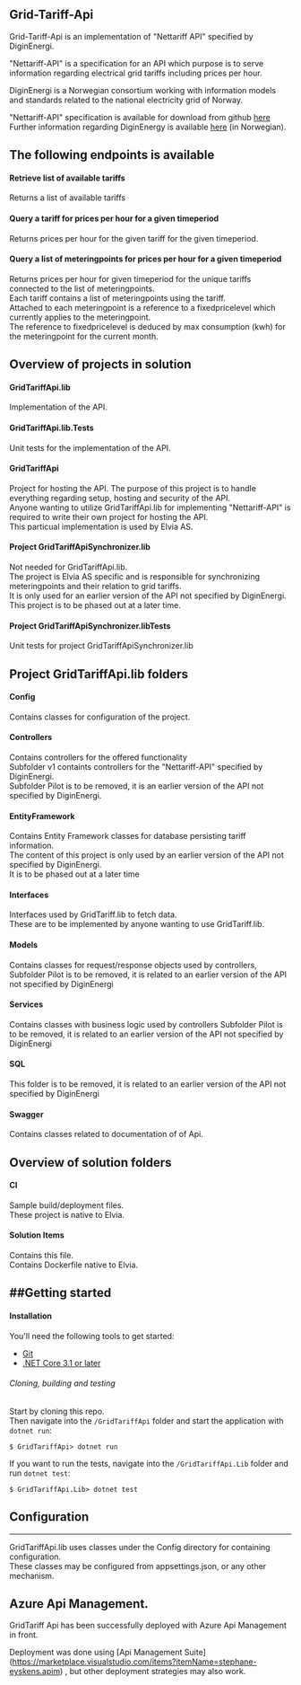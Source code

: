 ## Grid-Tariff-Api

Grid-Tariff-Api is an implementation of "Nettariff API" specified by DiginEnergi.

"Nettariff-API" is a specification for an API which purpose is to serve information regarding electrical grid tariffs including prices per hour.

DiginEnergi is a Norwegian consortium working with information models and standards related to the national electricity grid of Norway.  

"Nettariff-API" specification is available for download from github [here](https://github.com/digin-energi/API-nettleie-for-styring)  
Further information regarding DiginEnergy is available [here](https://diginenergi.no/hva-gjor-vi/nettariff-api/) (in Norwegian).

## The following endpoints is available
#### Retrieve list of available tariffs
Returns a list of available tariffs

#### Query a tariff for prices per hour for a given timeperiod
Returns prices per hour for the given tariff for the given timeperiod.

#### Query a list of meteringpoints for prices per hour for a given timeperiod
Returns prices per hour for given timeperiod for the unique tariffs connected to the list of meteringpoints.  
Each tariff contains a list of meteringpoints using the tariff.  
Attached to each meteringpoint is a reference to a fixedpricelevel which currently applies to the meteringpoint.  
The reference to fixedpricelevel is deduced by max consumption (kwh) for the meteringpoint for the current month.


## Overview of projects in solution

#### GridTariffApi.lib
Implementation of the API.

#### GridTariffApi.lib.Tests
Unit tests for the implementation of the API.

#### GridTariffApi
Project for hosting the API.
The purpose of this project is to handle everything regarding setup, hosting and security of the API.  
Anyone wanting to utilize GridTariffApi.lib for implementing "Nettariff-API" is required to write their own project for hosting the API.  
This particual implementation is used by Elvia AS.  
 

#### Project GridTariffApiSynchronizer.lib
Not needed for GridTariffApi.lib.  
The project is Elvia AS specific and is responsible for synchronizing meteringpoints and their relation to grid tariffs.  
It is only used for an earlier version of the API not specified by DiginEnergi.  
This project is to be phased out at a later time.

#### Project GridTariffApiSynchronizer.libTests
Unit tests for project GridTariffApiSynchronizer.lib


## Project GridTariffApi.lib folders

#### Config
Contains classes for configuration of the project.

#### Controllers
Contains controllers for the offered functionality  
Subfolder v1 containts controllers for the "Nettariff-API" specified by DiginEnergi.  
Subfolder Pilot is to be removed, it is an earlier version of the API not specified by DiginEnergi.

#### EntityFramework
Contains Entity Framework classes for database persisting tariff information.  
The content of this project is only used by an earlier version of the API not specified by DiginEnergi.  
It is to be phased out at a later time

#### Interfaces
Interfaces used by GridTariff.lib to fetch data.  
These are to be implemented by anyone wanting to use GridTariff.lib.

#### Models 
Contains classes for request/response objects used by controllers,  
Subfolder Pilot is to be removed, it is related to an earlier version of the API not specified by DiginEnergi

#### Services
Contains classes with business logic used by controllers
Subfolder Pilot is to be removed, it is related to an earlier version of the API not specified by DiginEnergi

####  SQL
This folder is to be removed, it is related to an earlier version of the API not specified by DiginEnergi

#### Swagger
Contains classes related to documentation of of Api.


## Overview of solution folders

#### CI
Sample build/deployment files.  
These project is native to Elvia.

#### Solution Items 
Contains this file.  
Contains Dockerfile native to Elvia.

##Getting started
---------------
#### Installation
You'll need the following tools to get started:
* [Git](https://git-scm.com/downloads)
* [.NET Core 3.1 or later](https://dotnet.microsoft.com/download)

###### Cloning, building and testing
Start by cloning this repo.  
Then navigate into the `/GridTariffApi` folder and start the application with `dotnet run`:
```shell
$ GridTariffApi> dotnet run	
```

If you want to run the tests, navigate into the `/GridTariffApi.Lib` folder and run `dotnet test`:
```shell
$ GridTariffApi.Lib> dotnet test
```

## Configuration
-------------
GridTariffApi.lib uses classes under the Config directory for containing configuration.  
These classes may be configured from appsettings.json, or any other mechanism.

## Azure Api Management.  
GridTariff Api has been successfully deployed with Azure Api Management in front.

Deployment was done using [Api Management Suite] (https://marketplace.visualstudio.com/items?itemName=stephane-eyskens.apim) , but other deployment strategies may also work.

